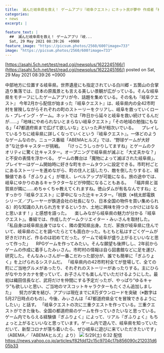 ```yaml
---
title:  滅んだ岐阜県を救え！ ゲームアプリ『岐阜クエスト』にネット民が夢中 作成者「初めて作ったゲーム」  
categories:
- news
excerpt: |
  
feature_text: |
  ##  滅んだ岐阜県を救え！ ゲームアプリ『岐...
  Sat, 29 May 2021 08:39:26  +0900
feature_image: "https://picsum.photos/2560/600?image=733"
image: "https://picsum.photos/2560/600?image=733"
---
```


[https://asahi.5ch.net/test/read.cgi/newsplus/1622245166/](https://asahi.5ch.net/test/read.cgi/newsplus/1622245166/)
posted on Sat, 29 May 2021 08:39:26  +0900

<!--more-->

中部地方に位置する岐阜県。世界遺産にも指定されている白川郷・五箇山の合掌造り集落では、日本の原風景とも言える美しい景観が広がっている。そんな岐阜県をモチーフにしたゲームアプリが今、話題を集めている。その名も『岐阜クエスト』 今年2月から配信が始まった『岐阜クエスト』は、岐阜県内の全42市町村を冒険しながらそれぞれの町のストーリーをクリアし、岐阜を救っていくロール・プレイング・ゲーム。ネットでは「昨日から延々と岐阜を救い続けてるんだが……」「地味にやめられないとまらない岐阜クエスト」「その地域の勉強にもなる」「47都道府県まで広げて欲しいな」といった声が相次いでいる。 　プレイしているうちに岐阜県に詳しくなっていくという『岐阜クエスト』。一体どのようなゲームなのか。ニュース番組「ABEMAヒルズ」では、“野球ゲームが大好き”な辻歩キャスターが挑戦。 　「けっこうしっかりしてますね」とゲームのクオリティに驚く辻キャスター。オープニングで岐阜県が滅ぶと「大丈夫かな？」と不安の表情を浮かべる。 ゲームの舞台は「魔物によって滅ぼされた岐阜県」。プレイヤーはゲーム開始時に好きな町をホームタウンに設定できる。市町村ごとにあるストーリーを進めながら、町の住人と話したり、敵を倒したりすると、経験値である「ぎふりょく」が増え、レベルアップが可能になる。旅の途中では、岐阜にゆかりのあるキャラクターなどが仲間になることもある。 　「福井県と滋賀県が隣に……めちゃくちゃ教えてくれますね。徳山ダムが有名なんですね」とすっかり『岐阜クエスト』に夢中になった辻キャスター。「桃鉄（※桃太郎電鉄シリーズ／プレーヤーが鉄道会社の社長になり、日本全国の物件を買い集められる）的な知識の入れられ方をするというか、土地に興味を持つきっかけにはなると思います！」と感想を語った。 　楽しみながら岐阜県の魅力が分かる『岐阜クエスト』。番組では、作成したゲームクリエイター・みぃさんを取材した。 「私自身は岐阜県出身ではなく、隣の愛知県出身。ただ、家族が岐阜県に住んでいて、岐阜県のことを調べたらとても面白かった。もともと私はすごくゲームが好きだけれど、作るのは初めてだった。ゲームで岐阜が盛り上がるといいなと思って作った」 　RPGゲームを作ってみたい。そんな願望も後押しし、2年前からゲームの作成に着手したみぃさん。市町村の情報は自ら図書館などに足を運び、研究した。そんなみぃさんが一番こだわった部分が、誰でも簡単に「ぎふりょく」を上げられるシステムだ。 「岐阜県内の42市町村全てが登場して、全ての町にご当地グルメがあったり、それぞれのストーリーがあったりする。主にひらがなやカタカナを使っていて、お子さんでも楽しんでいただけるようにした。最初は織田信長など、武将だけを仲間にする予定だったが、やっぱり“ゆるキャラ”も欲しいと思い、ご当地のマスコットキャラクターもたくさん追加しました」 　努力が実を結び、アプリは現在までに8万ダウンロードを突破（※数字は5月27日時点のもの）。今後、みぃさんは「47都道府県全てを冒険できるようにしたい」と話す。 「岐阜クエストの次に三重クエストを作っている。三重クエストができた後も、全国の都道府県のゲームを作っていきたいなと思っている。ゲーム内でもらえる経験値『ぎふりょく』によって、リアル『ぎふりょく』もちょっと上がるといいなと思っています。ゲーム内で遊んで、岐阜県を知っていただいて、新型コロナが落ち着いたら、ぜひ岐阜に遊びに来ていただきたいです」 （ABEMA／『ABEMAヒルズ』より） ![](https://i.imgur.com/PAR4YK5.jpg) 5/29(土) 6:32 配信 https://news.yahoo.co.jp/articles/f82fdd12c15c9704c17b856090c212031d605b33
